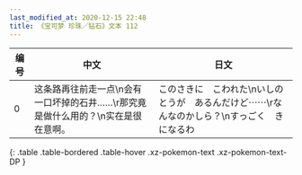 ```yaml
---
last_modified_at: 2020-12-15 22:48
title: 《宝可梦 珍珠／钻石》文本 112
---
```

| 编号 | 中文 | 日文 |
| ---- | ---- | ---- |
| 0 | 这条路再往前走一点\n会有一口坏掉的石井……\r那究竟是做什么用的？\n实在是很在意啊。 | このさきに　こわれた\nいしのとうが　あるんだけど⋯⋯\rなんなのかしら？\nすっごく　きになるわ |
{: .table .table-bordered .table-hover .xz-pokemon-text .xz-pokemon-text-DP }